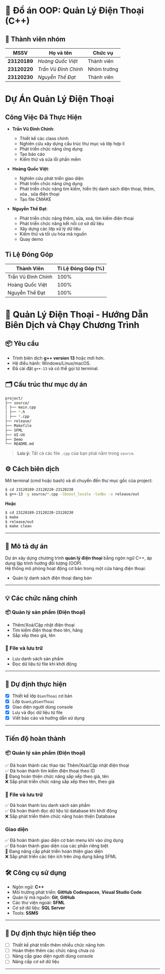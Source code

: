 # 📱 Đồ án OOP: Quản Lý Điện Thoại (C++)

## 👥 Thành viên nhóm

| MSSV        | Họ và tên                 | Chức vụ
|-------------|---------------------------|-----------
| **23120189** | *Hoàng Quốc Việt*         |Thành viên
| **23120220** | *Trần Vũ Đình Chính*      |Nhóm trưởng
| **23120230** | *Nguyễn Thế Đạt*          |Thành viên

# Dự Án Quản Lý Điện Thoại

## Công Việc Đã Thực Hiện
- **Trần Vũ Đình Chính**:  
  - Thiết kế các class chính  
  - Nghiên cứu xây dựng cấu trúc thư mục và lớp hợp lí  
  - Phát triển chức năng ứng dụng
  - Tạo báo cáo    
  - Kiểm thử và sửa lỗi phần mềm  

- **Hoàng Quốc Việt**:  
  - Nghiên cứu phát triển giao diện  
  - Phát triển chức năng ứng dụng  
  - Phát triển chức năng tìm kiếm, hiển thị danh sách điện thoại, thêm, xóa , sửa điện thoại  
  - Tạo file CMAKE  

- **Nguyễn Thế Đạt**:  
  - Phát triển chức năng thêm, sửa, xoá, tìm kiếm điện thoại
  - Phát triển chức năng kết nối cơ sở dữ liệu  
  - Xây dựng các lớp xử lý dữ liệu  
  - Kiểm thử và tối ưu hóa mã nguồn  
  - Quay demo  

## Tỉ Lệ Đóng Góp

| Thành Viên       | Tỉ Lệ Đóng Góp (%) |
|------------------|---------------------|
| Trần Vũ Đình Chính    | 100%           |
| Hoàng Quốc Việt       | 100%           |
| Nguyễn Thế Đạt        | 100%           |

# 📱 Quản Lý Điện Thoại - Hướng Dẫn Biên Dịch và Chạy Chương Trình

## 📦 Yêu cầu

- Trình biên dịch **g++ version 13** hoặc mới hơn.
- Hệ điều hành: Windows/Linux/macOS.
- Đã cài đặt `g++-13` và có thể gọi từ terminal.

## 🗂️ Cấu trúc thư mục dự án
```bash
project/   
├── source/  
│ ├── main.cpp  
│ ├── *.h  
│ ├── *.cpp  
├── release/  
├── Makefile  
├── SFML  
├── UI-UX  
├── Demo  
└── README.md  
```
> **Lưu ý:** Tất cả các file `.cpp` của bạn phải nằm trong `source`.

## ⚙️ Cách biên dịch

Mở terminal (cmd hoặc bash) và di chuyển đến thư mục gốc của project:

```bash
$ cd 23120189-23120220-23120230
$ g++-13 -g source/*.cpp -lboost_locale -lodbc -o release/out
```
**Hoặc**
```bash
$ cd 23120189-23120220-23120230
$ make
$ release/out
$ make clean
```
---

## 📝 Mô tả dự án

Dự án xây dựng chương trình **quản lý điện thoại** bằng ngôn ngữ C++, áp dụng lập trình hướng đối tượng (OOP).  
Hệ thống mô phỏng hoạt động cơ bản trong một cửa hàng điện thoại:

- Quản lý danh sách điện thoại đang bán

---

## 💡 Các chức năng chính

### 📦 Quản lý sản phẩm (Điện thoại)
- Thêm/Xoá/Cập nhật điện thoại
- Tìm kiếm điện thoại theo tên, hãng
- Sắp xếp theo giá, tên

### 💾 File và lưu trữ
- Lưu danh sách sản phẩm
- Đọc dữ liệu từ file khi khởi động

---

## 🎯 Dự định thực hiện

- [x] Thiết kế lớp `DienThoai` cơ bản   
- [x] Lớp `QuanLyDienThoai`
- [x] Giao diện người dùng console  
- [x] Lưu và đọc dữ liệu từ file  
- [x] Viết báo cáo và hướng dẫn sử dụng  

---

## Tiến độ hoàn thành

### 📦 Quản lý sản phẩm (Điện thoại)
✅ Đã hoàn thành các thao tác Thêm/Xoá/Cập nhật điện thoại  
✅ Đã hoàn thành tìm kiếm điện thoại theo ID  
🔄 Đang hoàn thiện chức năng sắp xếp theo giá, tên  
❌ Sắp phát triển chức năng sắp xếp theo tên, theo giá  

### 💾 File và lưu trữ
✅ Đã hoàn thanh lưu danh sách sản phẩm  
✅ Đã hoàn thành đọc dữ liệu từ database khi khởi động  
❌ Sắp phát triển thêm chức năng hoàn thiện Database

### Giao diện
✅ Đã hoàn thành giao diện cơ bản menu khi vào ứng dụng  
✅ Đã hoàn thành giao diện của các phần riêng biệt  
🔄 Đang nâng cấp phát triển hoàn thiện giao diện  
❌ Sắp phát triển các tiện ích trên ứng dụng bằng SFML

## 🛠️ Công cụ sử dụng
- Ngôn ngữ: **C++**
- Môi trường phát triển: **GitHub Codespaces**, **Visual Studio Code**
- Quản lý mã nguồn: **Git**, **GitHub**
- Các thư viện ngoài: **SFML**
- Cơ sở dữ liệu: **SQL Server**
- Tools: **SSMS**
---

## 🎯 Dự định thực hiện tiếp theo

- [ ] Thiết kế phát triển thêm nhiều chức năng hơn   
- [ ] Hoàn thiện thêm các chức năng chưa có  
- [ ] Nâng cấp giao diện người dùng console  
- [ ] Nâng cấp cơ sở dữ liệu   

---
